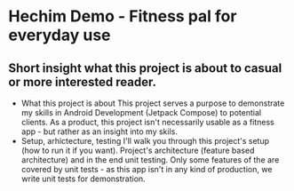 # Hechim Demo - Fitness pal for everyday use

## Short insight what this project is about to casual or more interested reader.
- What this project is about
  This project serves a purpose to demonstrate my skills in Android Development (Jetpack Compose) to potential clients. As a product, this project isn't necessarily usable as a fitness app - but rather as an insight into my skils.
- Setup, arhictecture, testing
  I'll walk you through this project's setup (how to run it if you want). Project's architecture (feature based architecture) and in the end unit testing. Only some features of the are covered by unit tests - as this app isn't in any kind of production, we write unit tests for demonstration.


  
